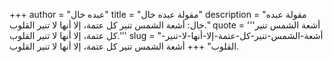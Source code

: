 +++
author = "عبده خال"
title = "مقولة عبده خال"
description = "مقولة عبده خال: أشعة الشمس تنير كل عتمة، إلا أنها لا تنير القلوب."
quote = '''أشعة الشمس تنير كل عتمة، إلا أنها لا تنير القلوب.'''
slug = "أشعة-الشمس-تنير-كل-عتمة-إلا-أنها-لا-تنير-القلوب"
+++
أشعة الشمس تنير كل عتمة، إلا أنها لا تنير القلوب.
